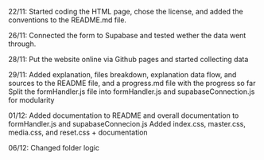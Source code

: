 22/11:
    Started coding the HTML page, chose the license, and added the conventions to the README.md file.

26/11:
    Connected the form to Supabase and tested wether the data went through.

28/11:
    Put the website online via Github pages and started collecting data

29/11:
    Added explanation, files breakdown, explanation data flow, and sources to the README file, and a progress.md file with the progress so far
    Split the formHandler.js file into formHandler.js and supabaseConnection.js for modularity

01/12:
    Added documentation to README and overall documentation to formHandler.js and supabaseConnecion.js
    Added index.css, master.css, media.css, and reset.css + documentation

06/12:
    Changed folder logic